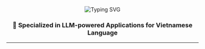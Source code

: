 <div align="center">

<img src="https://readme-typing-svg.demolab.com?font=Fira+Code&weight=600&size=32&pause=1000&color=2E9EF7&center=true&vCenter=true&width=800&lines=👋+Hi%2C+I'm+Tu+Ha+Phuc+(Từ+Hà+Phúc);AI+Engineer+(NLP+%2B+LLM+%2B+Agentic);Vietnamese+NLP+Specialist;Building+RAG+%26+Multi-Agent+Systems" alt="Typing SVG" />

<h3>🚀 Specialized in LLM-powered Applications for Vietnamese Language</h3>

</div>

---
